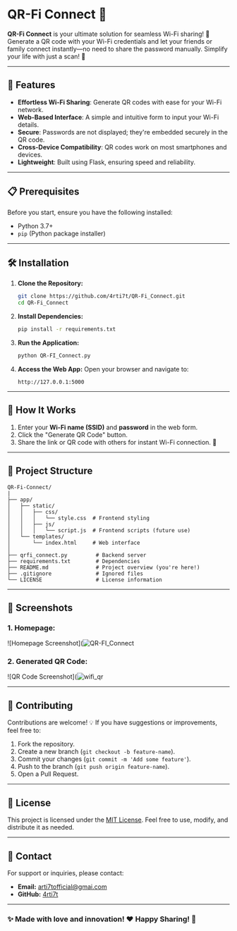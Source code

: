 # QR-Fi Connect 🚀

**QR-Fi Connect** is your ultimate solution for seamless Wi-Fi sharing! 🔗 Generate a QR code with your Wi-Fi credentials and let your friends or family connect instantly—no need to share the password manually. Simplify your life with just a scan! 📱

---

## 🌟 Features

- **Effortless Wi-Fi Sharing**: Generate QR codes with ease for your Wi-Fi network.
- **Web-Based Interface**: A simple and intuitive form to input your Wi-Fi details.
- **Secure**: Passwords are not displayed; they're embedded securely in the QR code.
- **Cross-Device Compatibility**: QR codes work on most smartphones and devices.
- **Lightweight**: Built using Flask, ensuring speed and reliability.

---

## 📋 Prerequisites

Before you start, ensure you have the following installed:

- Python 3.7+
- `pip` (Python package installer)

---

## 🛠️ Installation

1. **Clone the Repository:**
   ```bash
   git clone https://github.com/4rti7t/QR-Fi_Connect.git
   cd QR-Fi_Connect
   ```

2. **Install Dependencies:**
   ```bash
   pip install -r requirements.txt
   ```

3. **Run the Application:**
   ```bash
   python QR-FI_Connect.py
   ```

4. **Access the Web App:**
   Open your browser and navigate to:
   ```
   http://127.0.0.1:5000
   ```

---

## 🎯 How It Works

1. Enter your **Wi-Fi name (SSID)** and **password** in the web form.
2. Click the "Generate QR Code" button.
3. Share the link or QR code with others for instant Wi-Fi connection. 📡

---

## 📂 Project Structure

```plaintext
QR-Fi-Connect/
|
├── app/
│   ├── static/
│   │   ├── css/
│   │   │   └── style.css  # Frontend styling
│   │   ├── js/
│   │   │   └── script.js  # Frontend scripts (future use)
│   └── templates/
│       └── index.html     # Web interface
│
├── qrfi_connect.py         # Backend server
├── requirements.txt        # Dependencies
├── README.md               # Project overview (you're here!)
├── .gitignore              # Ignored files
└── LICENSE                 # License information
```

---

## 🎨 Screenshots

### 1. **Homepage:**
![Homepage Screenshot](![QR-FI_Connect](https://github.com/user-attachments/assets/acb23e0b-8b57-4034-b075-dd9c0d3de05f)


### 2. **Generated QR Code:**
![QR Code Screenshot](![wifi_qr](https://github.com/user-attachments/assets/6b5b7a77-bca1-462c-81e2-bbadab922656)


---

## 🤝 Contributing

Contributions are welcome! 💡 If you have suggestions or improvements, feel free to:

1. Fork the repository.
2. Create a new branch (`git checkout -b feature-name`).
3. Commit your changes (`git commit -m 'Add some feature'`).
4. Push to the branch (`git push origin feature-name`).
5. Open a Pull Request.

---

## 📜 License

This project is licensed under the [MIT License](LICENSE). Feel free to use, modify, and distribute it as needed.

---

## 📧 Contact

For support or inquiries, please contact:

- **Email:** arti7tofficial@gmai.com
- **GitHub:** [4rti7t](https://github.com/4rti7t)

---

### ✨ Made with love and innovation! ❤️ Happy Sharing! 📡

